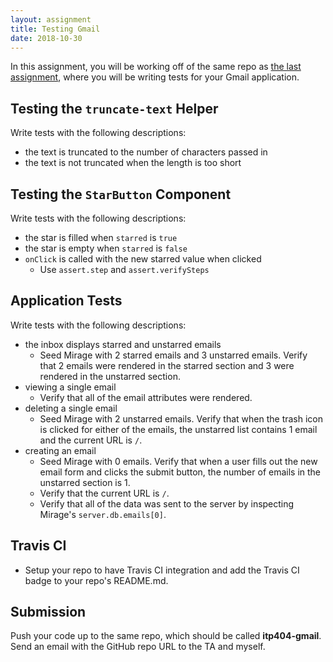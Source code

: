 ```yaml
---
layout: assignment
title: Testing Gmail
date: 2018-10-30
---
```


In this assignment, you will be working off of the same repo as [the last assignment](/teaching/2018/assignments/gmail-part-2), where you will be writing tests for your Gmail application.

## Testing the `truncate-text` Helper

Write tests with the following descriptions:

* the text is truncated to the number of characters passed in
* the text is not truncated when the length is too short

## Testing the `StarButton` Component

Write tests with the following descriptions:

* the star is filled when `starred` is `true`
* the star is empty when `starred` is `false`
* `onClick` is called with the new starred value when clicked
  * Use `assert.step` and `assert.verifySteps`

## Application Tests

Write tests with the following descriptions:

* the inbox displays starred and unstarred emails
  * Seed Mirage with 2 starred emails and 3 unstarred emails. Verify that 2 emails were rendered in the starred section and 3 were rendered in the unstarred section.
* viewing a single email
  * Verify that all of the email attributes were rendered.
* deleting a single email
  * Seed Mirage with 2 unstarred emails. Verify that when the trash icon is clicked for either of the emails, the unstarred list contains 1 email and the current URL is `/`.
* creating an email
  * Seed Mirage with 0 emails. Verify that when a user fills out the new email form and clicks the submit button, the number of emails in the unstarred section is 1.
  * Verify that the current URL is `/`.
  * Verify that all of the data was sent to the server by inspecting Mirage's `server.db.emails[0]`.

## Travis CI

* Setup your repo to have Travis CI integration and add the Travis CI badge to your repo's README.md.

## Submission

Push your code up to the same repo, which should be called __itp404-gmail__. Send an email with the GitHub repo URL to the TA and myself.
